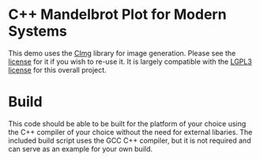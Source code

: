 # C++ Mandelbrot Plot for Modern Systems

This demo uses the [CImg](https://github.com/dtschump/CImg) library for image
generation. Please see the [license](Licence_CeCILL-C_V1-en.txt) for it if you
wish to re-use it. It is largely compatible with the [LGPL3 license](../LICENSE)
for this overall project.

# Build

This code should be able to be built for the platform of your choice using the
C++ compiler of your choice without the need for external libaries. The included
build script uses the GCC C++ compiler, but it is not required and can serve
as an example for your own build.
